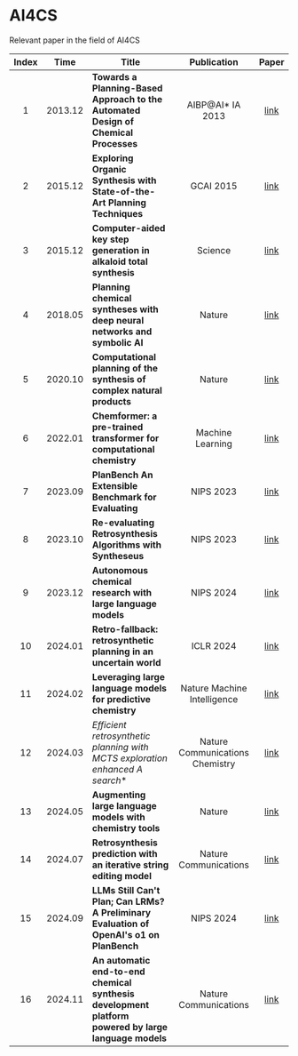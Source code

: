 # AI4CS
Relevant paper in the field of AI4CS

|Index | Time | Title                                                        |  Publication  |                            Paper                             |
| :--: | :--: | ------------------------------------------------------------ | :-----------: | :----------------------------------------------------------: |
| 1 | 2013.12 | **Towards a Planning-Based Approach to the Automated Design of Chemical Processes** | AIBP@AI* IA 2013 | [link](https://ceur-ws.org/Vol-1101/paper3.pdf)  |
| 2 | 2015.12 | **Exploring Organic Synthesis with State-of-the-Art Planning Techniques** | GCAI 2015 | [link](https://www.cs.ryerson.ca/~mes/publications/MatloobSoutchanskiExploringOrganicSynthesisWithState-of-the-ArtPlanning_SPARK2016.pdf)  |
| 3 | 2015.12 | **Computer-aided key step generation in alkaloid total synthesis** | Science | [link](https://www.science.org/doi/10.1126/science.ade8459)  |
| 4 | 2018.05 | **Planning chemical syntheses with deep neural networks and symbolic AI** | Nature | [link](https://www.nature.com/articles/nature25978)  |
| 5 | 2020.10 | **Computational planning of the synthesis of complex natural products** | Nature | [link](https://www.nature.com/articles/s41586-020-2855-y)  |
| 6 | 2022.01 | **Chemformer: a pre-trained transformer for computational chemistry** | Machine Learning | [link](https://iopscience.iop.org/article/10.1088/2632-2153/ac3ffb)  |
| 7 | 2023.09 | **PlanBench An Extensible Benchmark for Evaluating** | NIPS 2023 | [link](https://openreview.net/pdf?id=YXogl4uQUO)  |
| 8 | 2023.10 | **Re-evaluating Retrosynthesis Algorithms with Syntheseus** | NIPS 2023 | [link](https://openreview.net/forum?id=W5U18rgtpg)  |
| 9 | 2023.12 | **Autonomous chemical research with large language models** | NIPS 2024 | [link](https://www.nature.com/articles/s41586-023-06792-0)  |
| 10 | 2024.01 | **Retro-fallback: retrosynthetic planning in an uncertain world** | ICLR 2024 | [link](https://openreview.net/forum?id=dl0u4ODCuW)  |
| 11 | 2024.02 | **Leveraging large language models for predictive chemistry** | Nature Machine Intelligence | [link](https://www.nature.com/articles/s42256-023-00788-1?fromPaywallRec=false)  |
| 12 | 2024.03 | **Efficient retrosynthetic planning with MCTS exploration enhanced A* search** | Nature Communications Chemistry | [link](https://www.nature.com/articles/s42004-024-01133-2)  |
| 13 | 2024.05 | **Augmenting large language models with chemistry tools** | Nature | [link](https://www.nature.com/articles/s42256-024-00832-8)  |
| 14 | 2024.07 | **Retrosynthesis prediction with an iterative string editing model** | Nature Communications | [link](https://www.nature.com/articles/s41467-024-50617-1)  |
| 15 | 2024.09 | **LLMs Still Can't Plan; Can LRMs? A Preliminary Evaluation of OpenAI's o1 on PlanBench** | NIPS 2024 | [link](https://openreview.net/forum?id=Gcr1Lx4Koz)  |
| 16 | 2024.11 | **An automatic end-to-end chemical synthesis development platform powered by large language models** | Nature Communications | [link](https://www.nature.com/articles/s41467-024-54457-x)  |
